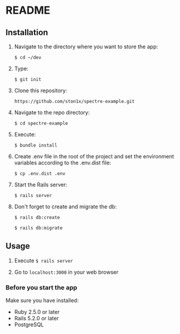 # README

## Installation
1. Navigate to the directory where you want to store the app:

    `$ cd ~/dev`
    
2. Type:

    `$ git init`
    
3. Clone this repository:

    `https://github.com/ston1x/spectre-example.git`
    
4. Navigate to the repo directory:

    `$ cd spectre-example`

5. Execute:

    `$ bundle install`

6. Create .env file in the root of the project and set the environment variables according to the .env.dist file:

    `$ cp .env.dist .env`

7. Start the Rails server:

    `$ rails server`
    
8. Don't forget to create and migrate the db:

    `$ rails db:create`
    
    `$ rails db:migrate`

## Usage
1. Execute `$ rails server`

2. Go to `localhost:3000` in your web browser

### Before you start the app
Make sure you have installed:
* Ruby 2.5.0 or later
* Rails 5.2.0 or later
* PostgreSQL
